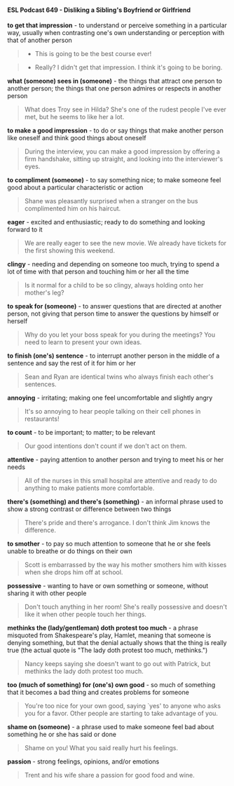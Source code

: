 #### ESL Podcast 649 - Disliking a Sibling's Boyfriend or Girlfriend

**to get that impression** - to understand or perceive something in a particular
way, usually when contrasting one's own understanding or perception with that of
another person

> - This is going to be the best course ever!

> - Really? I didn't get that impression. I think it's going to be boring.

**what (someone) sees in (someone)** - the things that attract one person to
another person; the things that one person admires or respects in another person

> What does Troy see in Hilda? She's one of the rudest people I've ever met, but
he seems to like her a lot.

**to make a good impression** - to do or say things that make another person like
oneself and think good things about oneself

> During the interview, you can make a good impression by offering a firm
handshake, sitting up straight, and looking into the interviewer's eyes.

**to compliment (someone)** - to say something nice; to make someone feel good
about a particular characteristic or action

> Shane was pleasantly surprised when a stranger on the bus complimented him
on his haircut.

**eager** - excited and enthusiastic; ready to do something and looking forward to it

> We are really eager to see the new movie. We already have tickets for the first
showing this weekend.

**clingy** - needing and depending on someone too much, trying to spend a lot of
time with that person and touching him or her all the time

> Is it normal for a child to be so clingy, always holding onto her mother's leg?

**to speak for (someone)** - to answer questions that are directed at another
person, not giving that person time to answer the questions by himself or herself

> Why do you let your boss speak for you during the meetings? You need to
learn to present your own ideas.

**to finish (one's) sentence** - to interrupt another person in the middle of a
sentence and say the rest of it for him or her

> Sean and Ryan are identical twins who always finish each other's sentences.

**annoying** - irritating; making one feel uncomfortable and slightly angry

> It's so annoying to hear people talking on their cell phones in restaurants!

**to count** - to be important; to matter; to be relevant

> Our good intentions don't count if we don't act on them.

**attentive** - paying attention to another person and trying to meet his or her
needs

> All of the nurses in this small hospital are attentive and ready to do anything to
make patients more comfortable.

**there's (something) and there's (something)** - an informal phrase used to
show a strong contrast or difference between two things

> There's pride and there's arrogance. I don't think Jim knows the difference.

**to smother** - to pay so much attention to someone that he or she feels unable to
breathe or do things on their own

> Scott is embarrassed by the way his mother smothers him with kisses when
she drops him off at school.

**possessive** - wanting to have or own something or someone, without sharing it
with other people

> Don't touch anything in her room! She's really possessive and doesn't like it
when other people touch her things.

**methinks the (lady/gentleman) doth protest too much** - a phrase misquoted
from Shakespeare's play, Hamlet, meaning that someone is denying something,
but that the denial actually shows that the thing is really true (the actual quote is
"The lady doth protest too much, methinks.")

> Nancy keeps saying she doesn't want to go out with Patrick, but methinks the
lady doth protest too much.

**too (much of something) for (one's) own good** - so much of something that it
becomes a bad thing and creates problems for someone

> You're too nice for your own good, saying `yes' to anyone who asks you for a
favor. Other people are starting to take advantage of you.

**shame on (someone)** - a phrase used to make someone feel bad about
something he or she has said or done

> Shame on you! What you said really hurt his feelings.

**passion** - strong feelings, opinions, and/or emotions

> Trent and his wife share a passion for good food and wine.

